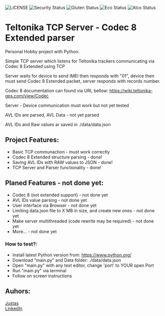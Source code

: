 ![LICENSE](https://img.shields.io/badge/license-MIT-blue.svg?style=flat-square)
![Security Status](https://img.shields.io/security-headers?label=Security&url=https%3A%2F%2Fgithub.com&style=flat-square)
![Gluten Status](https://img.shields.io/badge/Gluten-Free-green.svg)
![Eco Status](https://img.shields.io/badge/ECO-Friendly-green.svg)
![Alco Status](https://img.shields.io/badge/Contains-Alcohol-red.svg)

# Teltonika TCP Server - Codec 8 Extended parser

Personal Hobby project with Python.

Simple TCP server which listens for Teltonika trackers communicating via Codec 8 Extended using TCP

Server waits for device to send IMEI then responds with "01", device then must send Codec 8 Extended packet, server responds with records number.

Codec 8 documentation can found via URL bellow:
https://wiki.teltonika-gps.com/view/Codec

Server - Device communication must work but not yet tested

AVL IDs are parsed, AVL Data - not yet parsed

AVL IDs and Raw values ar saved in ./data/data.json

## Project Features:

- Basic TCP communaction - must work correctly
- Codec 8 Extended structure parsing - done!
- Saving AVL IDs with RAW values to JSON - done!
- TCP Server and Parser functionality - done!

## Planed Features - not done yet:

- Codec 8 (not extended support) - not done yet
- AVL IDs value parsing - not done yet
- User interface via Browser - not done yet
- Limiting data.json file to X MB in size, and create new ones - not done yet
- Make server multithreaded (code rewrite may be required) - not done yet
- More... - not done yet

### How to test?:

- Install latest Python version from: https://www.python.org/
- Download "main.py" and Data folder: ./data/data.json
- Open "main.py" with any text editor, change 'port' to YOUR open Port
- Run "main.py" via terminal
- Follow on screen instructions

## Auhors:
[Justas](https://github.com/Justas1988) <br>
[LinkedIn](https://www.linkedin.com/in/justas-belevi%C4%8Dius-4a5485219/)

